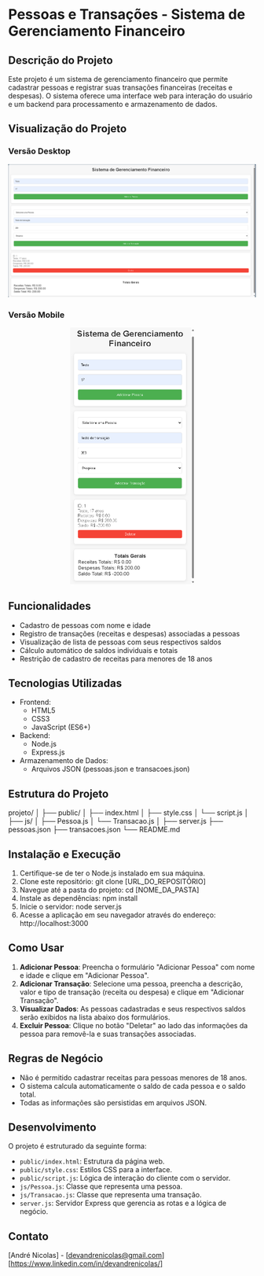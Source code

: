 # Pessoas e Transações - Sistema de Gerenciamento Financeiro

## Descrição do Projeto

Este projeto é um sistema de gerenciamento financeiro que permite cadastrar pessoas e registrar suas transações financeiras (receitas e despesas). O sistema oferece uma interface web para interação do usuário e um backend para processamento e armazenamento de dados.

## Visualização do Projeto

### Versão Desktop
![Screenshot do Sistema de Gerenciamento Financeiro](./img/desktop.png)
### Versão Mobile
<p align="center">
  <img src="./img/mobile.png" alt="Screenshot da versão mobile do Sistema de Gerenciamento Financeiro" width="50%">
</p>

## Funcionalidades

- Cadastro de pessoas com nome e idade
- Registro de transações (receitas e despesas) associadas a pessoas
- Visualização de lista de pessoas com seus respectivos saldos
- Cálculo automático de saldos individuais e totais
- Restrição de cadastro de receitas para menores de 18 anos

## Tecnologias Utilizadas

- Frontend:
  - HTML5
  - CSS3
  - JavaScript (ES6+)
- Backend:
  - Node.js
  - Express.js
- Armazenamento de Dados:
  - Arquivos JSON (pessoas.json e transacoes.json)

## Estrutura do Projeto
projeto/
│
├── public/
│   ├── index.html
│   ├── style.css
│   └── script.js
│
├── js/
│   ├── Pessoa.js
│   └── Transacao.js
│
├── server.js
├── pessoas.json
├── transacoes.json
└── README.md


## Instalação e Execução

1. Certifique-se de ter o Node.js instalado em sua máquina.
2. Clone este repositório: git clone [URL_DO_REPOSITÓRIO]
3. Navegue até a pasta do projeto: cd [NOME_DA_PASTA]
4. Instale as dependências: npm install
5. Inicie o servidor: node server.js
6. Acesse a aplicação em seu navegador através do endereço: http://localhost:3000


## Como Usar

1. **Adicionar Pessoa**: Preencha o formulário "Adicionar Pessoa" com nome e idade e clique em "Adicionar Pessoa".
2. **Adicionar Transação**: Selecione uma pessoa, preencha a descrição, valor e tipo de transação (receita ou despesa) e clique em "Adicionar Transação".
3. **Visualizar Dados**: As pessoas cadastradas e seus respectivos saldos serão exibidos na lista abaixo dos formulários.
4. **Excluir Pessoa**: Clique no botão "Deletar" ao lado das informações da pessoa para removê-la e suas transações associadas.

## Regras de Negócio

- Não é permitido cadastrar receitas para pessoas menores de 18 anos.
- O sistema calcula automaticamente o saldo de cada pessoa e o saldo total.
- Todas as informações são persistidas em arquivos JSON.

## Desenvolvimento

O projeto é estruturado da seguinte forma:

- `public/index.html`: Estrutura da página web.
- `public/style.css`: Estilos CSS para a interface.
- `public/script.js`: Lógica de interação do cliente com o servidor.
- `js/Pessoa.js`: Classe que representa uma pessoa.
- `js/Transacao.js`: Classe que representa uma transação.
- `server.js`: Servidor Express que gerencia as rotas e a lógica de negócio.

## Contato

[André Nicolas] - [devandrenicolas@gmail.com] [https://www.linkedin.com/in/devandrenicolas/]